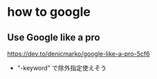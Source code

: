 # how to google
## Use Google like a pro
https://dev.to/denicmarko/google-like-a-pro-5cf6

- "-keyword" で除外指定使えそう